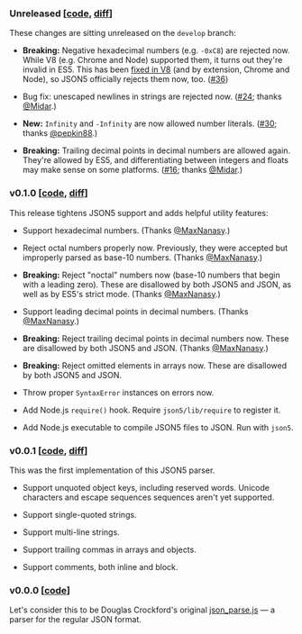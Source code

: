 ### Unreleased [[code][cNew], [diff][dNew]]

[cNew]: https://github.com/aseemk/json5/tree/develop
[dNew]: https://github.com/aseemk/json5/compare/master...develop

These changes are sitting unreleased on the `develop` branch:

- **Breaking:** Negative hexadecimal numbers (e.g. `-0xC8`) are rejected now.
  While V8 (e.g. Chrome and Node) supported them, it turns out they're invalid
  in ES5. This has been [fixed in V8][v8-hex-fix] (and by extension, Chrome
  and Node), so JSON5 officially rejects them now, too. ([#36][])

[v8-hex-fix]: http://code.google.com/p/v8/issues/detail?id=2240
[#36]: https://github.com/aseemk/json5/issues/36

- Bug fix: unescaped newlines in strings are rejected now. ([#24][]; thanks
  [@Midar][].)

[#24]: https://github.com/aseemk/json5/issues/24

- **New:** `Infinity` and `-Infinity` are now allowed number literals.
  ([#30][]; thanks [@pepkin88][].)

[#30]: https://github.com/aseemk/json5/issues/30

- **Breaking:** Trailing decimal points in decimal numbers are allowed again.
  They're allowed by ES5, and differentiating between integers and floats may
  make sense on some platforms. ([#16][]; thanks [@Midar][].)

[#16]: https://github.com/aseemk/json5/issues/16

### v0.1.0 [[code][c0.1.0], [diff][d0.1.0]]

[c0.1.0]: https://github.com/aseemk/json5/tree/v0.1.0
[d0.1.0]: https://github.com/aseemk/json5/compare/v0.0.1...v0.1.0

This release tightens JSON5 support and adds helpful utility features:

- Support hexadecimal numbers. (Thanks [@MaxNanasy][].)

- Reject octal numbers properly now. Previously, they were accepted but
  improperly parsed as base-10 numbers. (Thanks [@MaxNanasy][].)

- **Breaking:** Reject "noctal" numbers now (base-10 numbers that begin with a
  leading zero). These are disallowed by both JSON5 and JSON, as well as by
  ES5's strict mode. (Thanks [@MaxNanasy][].)

- Support leading decimal points in decimal numbers. (Thanks [@MaxNanasy][].)

- **Breaking:** Reject trailing decimal points in decimal numbers now. These
  are disallowed by both JSON5 and JSON. (Thanks [@MaxNanasy][].)
  
- **Breaking:** Reject omitted elements in arrays now. These are disallowed by
  both JSON5 and JSON.

- Throw proper `SyntaxError` instances on errors now.

- Add Node.js `require()` hook. Require `json5/lib/require` to register it.

- Add Node.js executable to compile JSON5 files to JSON. Run with `json5`.

### v0.0.1 [[code][c0.0.1], [diff][d0.0.1]]

[c0.0.1]: https://github.com/aseemk/json5/tree/v0.0.1
[d0.0.1]: https://github.com/aseemk/json5/compare/v0.0.0...v0.0.1

This was the first implementation of this JSON5 parser.

- Support unquoted object keys, including reserved words. Unicode characters
  and escape sequences sequences aren't yet supported.

- Support single-quoted strings.

- Support multi-line strings.

- Support trailing commas in arrays and objects.

- Support comments, both inline and block.

### v0.0.0 [[code](https://github.com/aseemk/json5/tree/v0.0.0)]

Let's consider this to be Douglas Crockford's original [json_parse.js][] — a
parser for the regular JSON format.

[json_parse.js]: https://github.com/douglascrockford/JSON-js/blob/master/json_parse.js

[@MaxNanasy]: https://github.com/MaxNanasy
[@Midar]: https://github.com/Midar
[@pepkin88]: https://github.com/pepkin88
